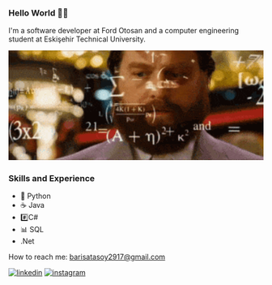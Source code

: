 ### Hello World 👋🏽

I'm a software developer at Ford Otosan and a computer engineering student at Eskişehir Technical University.
<p align="center">
  <img width="800" src="https://github.com/the-atasoy/the-atasoy/blob/main/git.gif">
</p>

 ### Skills and Experience
* 🐍 Python
* ☕ Java
* #️⃣C#
* 📊 SQL
* .Net

How to reach me: barisatasoy2917@gmail.com 


[<img src='https://cdn.jsdelivr.net/npm/simple-icons@3.0.1/icons/linkedin.svg' alt='linkedin' height='40'>](https://www.linkedin.com/in/barış-atasoy-65b166258//)  [<img src='https://cdn.jsdelivr.net/npm/simple-icons@3.0.1/icons/instagram.svg' alt='instagram' height='40'>](https://www.instagram.com/the_atasoy/)  

